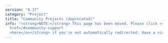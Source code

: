 ```yaml
---
version: "0.17"
category: "Project"
title: "Community Projects (deprecated)"
info: "<strong>NOTE:</strong> This page has been moved. Please click <strong><a
  href=/#community-support
  >here</a></strong> if you're not automatically redirected. Have a nice day!"
---
```


<meta http-equiv="refresh" content="1;url=/#community-support">
